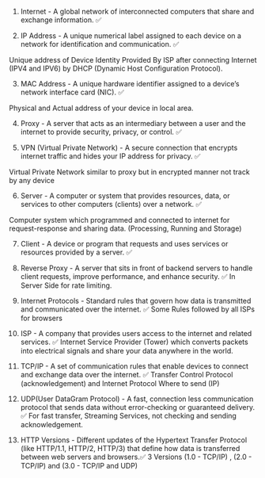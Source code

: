 1. Internet - A global network of interconnected computers that share and exchange information. ✅

2. IP Address - A unique numerical label assigned to each device on a network for identification and communication. ✅

Unique address of Device Identity Provided By ISP after connecting Internet (IPV4 and IPV6) by DHCP (Dynamic Host Configuration Protocol).

3. MAC Address - A unique hardware identifier assigned to a device’s network interface card (NIC). ✅

Physical and Actual address of your device in local area.

4. Proxy - A server that acts as an intermediary between a user and the internet to provide security, privacy, or control. ✅

5. VPN (Virtual Private Network) - A secure connection that encrypts internet traffic and hides your IP address for privacy. ✅

Virtual Private Network similar to proxy but in encrypted manner not track by any device

6. Server - A computer or system that provides resources, data, or services to other computers (clients) over a network. ✅

Computer system which programmed and connected to internet for request-response and sharing data.
(Processing, Running and Storage)

7. Client - A device or program that requests and uses services or resources provided by a server. ✅

8. Reverse Proxy - A server that sits in front of backend servers to handle client requests, improve performance, and enhance security. ✅
In Server Side for rate limiting.

9. Internet Protocols - Standard rules that govern how data is transmitted and communicated over the internet. ✅
Some Rules followed by all ISPs for browsers

10. ISP - A company that provides users access to the internet and related services. ✅
Internet Service Provider (Tower) which converts packets into electrical signals and share your data anywhere in the world.

11. TCP/IP - A set of communication rules that enable devices to connect and exchange data over the internet. ✅
Transfer Control Protocol (acknowledgement) and Internet Protocol Where to send (IP)

12. UDP(User DataGram Protocol) - A fast, connection less communication protocol that sends data without error-checking or guaranteed delivery. ✅
For fast transfer, Streaming Services, not checking and sending acknowledgement.

13. HTTP Versions - Different updates of the Hypertext Transfer Protocol (like HTTP/1.1, HTTP/2, HTTP/3) that define how data is transferred between web servers and browsers.✅
3 Versions (1.0 - TCP/IP) , (2.0 - TCP/IP) and (3.0 - TCP/IP and UDP)